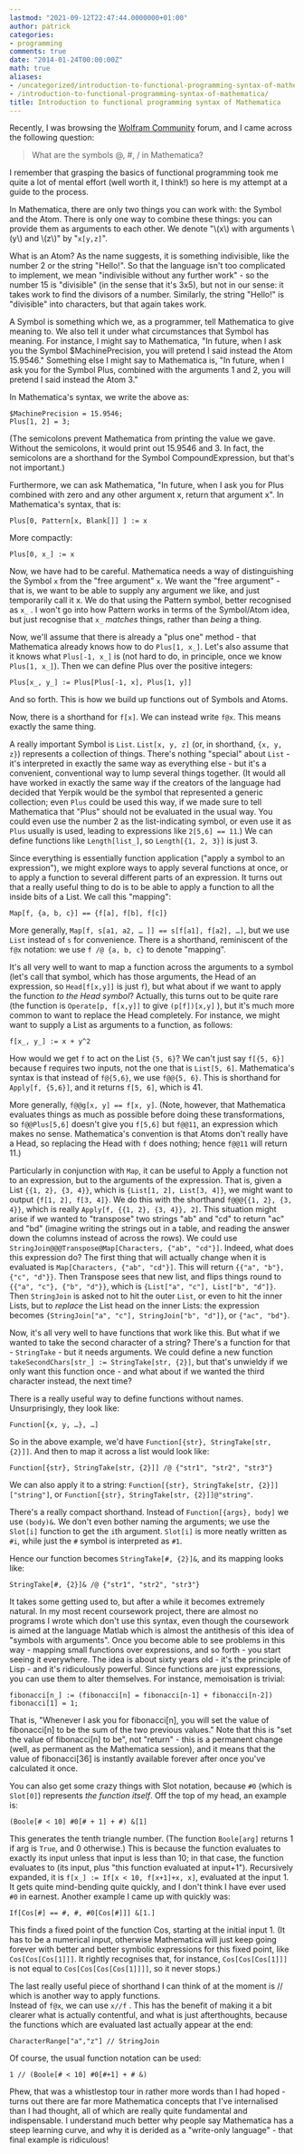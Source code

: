 ```yaml
---
lastmod: "2021-09-12T22:47:44.0000000+01:00"
author: patrick
categories:
- programming
comments: true
date: "2014-01-24T00:00:00Z"
math: true
aliases:
- /uncategorized/introduction-to-functional-programming-syntax-of-mathematica/
- /introduction-to-functional-programming-syntax-of-mathematica/
title: Introduction to functional programming syntax of Mathematica
---
```

Recently, I was browsing the [Wolfram Community][1] forum, and I came across the following question:

> What are the symbols @, #, / in Mathematica?

I remember that grasping the basics of functional programming took me quite a lot of mental effort (well worth it, I think!) so here is my attempt at a guide to the process.

In Mathematica, there are only two things you can work with: the Symbol and the Atom. There is only one way to combine these things: you can provide them as arguments to each other. We denote "\\(x\\) with arguments \\(y\\) and \\(z\\)" by "`x[y,z]`".

What is an Atom? As the name suggests, it is something indivisible, like the number 2 or the string "Hello!". So that the language isn't too complicated to implement, we mean "indivisible without any further work" - so the number 15 is "divisible" (in the sense that it's 3x5), but not in our sense: it takes work to find the divisors of a number. Similarly, the string "Hello!" is "divisible" into characters, but that again takes work.

A Symbol is something which we, as a programmer, tell Mathematica to give meaning to. We also tell it under what circumstances that Symbol has meaning. For instance, I might say to Mathematica, "In future, when I ask you the Symbol $MachinePrecision, you will pretend I said instead the Atom 15.9546." Something else I might say to Mathematica is, "In future, when I ask you for the Symbol Plus, combined with the arguments 1 and 2, you will pretend I said instead the Atom 3."

In Mathematica's syntax, we write the above as:

    $MachinePrecision = 15.9546;
    Plus[1, 2] = 3;

(The semicolons prevent Mathematica from printing the value we gave. Without the semicolons, it would print out 15.9546 and 3. In fact, the semicolons are a shorthand for the Symbol CompoundExpression, but that's not important.)

Furthermore, we can ask Mathematica, "In future, when I ask you for Plus combined with zero and any other argument x, return that argument x". In Mathematica's syntax, that is:

`Plus[0, Pattern[x, Blank[]] ] := x`

More compactly:

`Plus[0, x_] := x`

Now, we have had to be careful. Mathematica needs a way of distinguishing the Symbol `x` from the "free argument" `x`. We want the "free argument" - that is, we want to be able to supply any argument we like, and just temporarily call it x. We do that using the Pattern symbol, better recognised as `x_` . I won't go into how Pattern works in terms of the Symbol/Atom idea, but just recognise that `x_` *matches* things, rather than *being* a thing.

Now, we'll assume that there is already a "plus one" method - that Mathematica already knows how to do `Plus[1, x_]`. Let's also assume that it knows what `Plus[-1, x_]` is (not hard to do, in principle, once we know `Plus[1, x_]`). Then we can define Plus over the positive integers:

`Plus[x_, y_] := Plus[Plus[-1, x], Plus[1, y]]`

And so forth. This is how we build up functions out of Symbols and Atoms.

Now, there is a shorthand for `f[x]`. We can instead write `f@x`. This means exactly the same thing.

A really important Symbol is `List`. `List[x, y, z]` (or, in shorthand, `{x, y, z}`) represents a collection of things. There's nothing "special" about `List` - it's interpreted in exactly the same way as everything else - but it's a convenient, conventional way to lump several things together. (It would all have worked in exactly the same way if the creators of the language had decided that Yerpik would be the symbol that represented a generic collection; even `Plus` could be used this way, if we made sure to tell Mathematica that "Plus" should not be evaluated in the usual way. You could even use the number 2 as the list-indicating symbol, or even use it as `Plus` usually is used, leading to expressions like `2[5,6] == 11`.) We can define functions like `Length[list_]`, so `Length[{1, 2, 3}]` is just 3.

Since everything is essentially function application ("apply a symbol to an expression"), we might explore ways to apply several functions at once, or to apply a function to several different parts of an expression. It turns out that a really useful thing to do is to be able to apply a function to all the inside bits of a List. We call this "mapping":

`Map[f, {a, b, c}] == {f[a], f[b], f[c]}`

More generally, `Map[f, s[a1, a2, … ]] == s[f[a1], f[a2], …]`, but we use `List` instead of `s` for convenience. There is a shorthand, reminiscent of the `f@x` notation: we use `f /@ {a, b, c}` to denote "mapping".

It's all very well to want to map a function across the arguments to a symbol (let's call that symbol, which has those arguments, the Head of an expression, so `Head[f[x,y]]` is just `f`), but what about if we want to apply the function *to the Head symbol*? Actually, this turns out to be quite rare (the function is `Operate[p, f[x,y]]` to give `(p[f])[x,y]` ), but it's much more common to want to replace the Head completely. For instance, we might want to supply a List as arguments to a function, as follows:

`f[x_, y_] := x + y^2`

How would we get `f` to act on the List `{5, 6}`? We can't just say `f[{5, 6}]` because f requires two inputs, not the one that is `List[5, 6]`. Mathematica's syntax is that instead of `f@{5,6}`, we use `f@@{5, 6}`. This is shorthand for `Apply[f, {5,6}]`, and it returns `f[5, 6]`, which is 41.

More generally, `f@@g[x, y] == f[x, y]`. (Note, however, that Mathematica evaluates things as much as possible before doing these transformations, so `f@@Plus[5,6]` doesn't give you `f[5,6]` but `f@@11`, an expression which makes no sense. Mathematica's convention is that Atoms don't really have a Head, so replacing the Head with `f` does nothing; hence `f@@11` will return 11.)

Particularly in conjunction with `Map`, it can be useful to Apply a function not to an expression, but to the arguments of the expression. That is, given a List `{{1, 2}, {3, 4}}`, which is `{List[1, 2], List[3, 4]}`, we might want to output `{f[1, 2], f[3, 4]}`. We do this with the shorthand `f@@@{{1, 2}, {3, 4}}`, which is really `Apply[f, {{1, 2}, {3, 4}}, 2]`. This situation might arise if we wanted to "transpose" two strings "ab" and "cd" to return "ac" and "bd" (imagine writing the strings out in a table, and reading the answer down the columns instead of across the rows). We could use `StringJoin@@@Transpose@Map[Characters, {"ab", "cd"}]`. Indeed, what does this expression do? The first thing that will actually change when it is evaluated is `Map[Characters, {"ab", "cd"}]`. This will return `{{"a", "b"}, {"c", "d"}}`. Then Transpose sees that new list, and flips things round to `{{"a", "c"}, {"b", "d"}}`, which is `{List["a", "c"], List["b", "d"]}`. Then `StringJoin` is asked not to hit the outer `List`, or even to hit the inner Lists, but to *replace* the List head on the inner Lists: the expression becomes `{StringJoin["a", "c"], StringJoin["b", "d"]}`, or `{"ac", "bd"}`.

Now, it's all very well to have functions that work like this. But what if we wanted to take the second character of a string? There's a function for that - `StringTake` - but it needs arguments. We could define a new function `takeSecondChars[str_] := StringTake[str, {2}]`, but that's unwieldy if we only want this function once - and what about if we wanted the third character instead, the next time?

There is a really useful way to define functions without names. Unsurprisingly, they look like:

`Function[{x, y, …}, …]`

So in the above example, we'd have `Function[{str}, StringTake[str, {2}]]`. And then to map it across a list would look like:

`Function[{str}, StringTake[str, {2}]] /@ {"str1", "str2", "str3"}`

We can also apply it to a string: `Function[{str}, StringTake[str, {2}]]["string"]`, or `Function[{str}, StringTake[str, {2}]]@"string"`.

There's a really compact shorthand. Instead of `Function[{args}, body]` we use `(body)&`. We don't even bother naming the arguments; we use the `Slot[i]` function to get the `i`th argument. `Slot[i]` is more neatly written as `#i`, while just the `#` symbol is interpreted as `#1`.

Hence our function becomes `StringTake[#, {2}]&`, and its mapping looks like:

`StringTake[#, {2}]& /@ {"str1", "str2", "str3"}`

It takes some getting used to, but after a while it becomes extremely natural. In my most recent coursework project, there are almost no programs I wrote which don't use this syntax, even though the coursework is aimed at the language Matlab which is almost the antithesis of this idea of "symbols with arguments". Once you become able to see problems in this way - mapping small functions over expressions, and so forth - you start seeing it everywhere. The idea is about sixty years old - it's the principle of Lisp - and it's ridiculously powerful. Since functions are just expressions, you can use them to alter themselves. For instance, memoisation is trivial:

    fibonacci[n_] := (fibonacci[n] = fibonacci[n-1] + fibonacci[n-2])
    fibonacci[1] = 1;

That is, "Whenever I ask you for fibonacci[n], you will set the value of fibonacci[n] to be the sum of the two previous values." Note that this is "set the value of fibonacci[n] to be", not "return" - this is a permanent change (well, as permanent as the Mathematica session), and it means that the value of fibonacci[36] is instantly available forever after once you've calculated it once.

You can also get some crazy things with Slot notation, because `#0` (which is `Slot[0]`) represents *the function itself*. Off the top of my head, an example is:

    (Boole[# < 10] #0[# + 1] + #) &[1]

This generates the tenth triangle number. (The function `Boole[arg]` returns 1 if arg is `True`, and 0 otherwise.) This is because the function evaluates to exactly its input unless that input is less than 10; in that case, the function evaluates to (its input, plus "this function evaluated at input+1"). Recursively expanded, it is `f[x_] := If[x < 10, f[x+1]+x, x]`, evaluated at the input 1. It gets quite mind-bending quite quickly, and I don't think I have ever used `#0` in earnest. Another example I came up with quickly was:

    If[Cos[#] == #, #, #0[Cos[#]]] &[1.]

This finds a fixed point of the function Cos, starting at the initial input 1. (It has to be a numerical input, otherwise Mathematica will just keep going forever with better and better symbolic expressions for this fixed point, like `Cos[Cos[Cos[1]]]`. It rightly recognises that, for instance, `Cos[Cos[Cos[1]]]` is not equal to `Cos[Cos[Cos[Cos[1]]]]`, so it never stops.)

The last really useful piece of shorthand I can think of at the moment is // which is another way to apply functions.  
Instead of `f@x`, we can use `x//f` . This has the benefit of making it a bit clearer what is actually contentful, and what is just afterthoughts, because the functions which are evaluated last actually appear at the end:

`CharacterRange["a","z"] // StringJoin`

Of course, the usual function notation can be used:

`1 // (Boole[# < 10] #0[#+1] + # &)`

Phew, that was a whistlestop tour in rather more words than I had hoped - turns out there are far more Mathematica concepts that I've internalised than I had thought, all of which are really quite fundamental and indispensable. I understand much better why people say Mathematica has a steep learning curve, and why it is derided as a "write-only language" - that final example is ridiculous!

 [1]: http://community.wolfram.com

